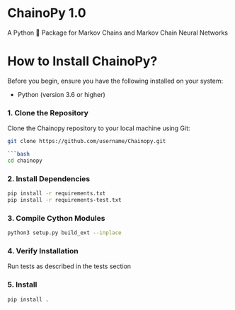# ChainoPy 1.0
A Python :snake: Package for Markov Chains and Markov Chain Neural Networks


# How to Install ChainoPy?

Before you begin, ensure you have the following installed on your system:
- Python (version 3.6 or higher)

### 1. Clone the Repository
Clone the Chainopy repository to your local machine using Git:

```bash
git clone https://github.com/username/Chainopy.git

```bash
cd chainopy
```
### 2. Install Dependencies
```bash
pip install -r requirements.txt
pip install -r requirements-test.txt
```

### 3. Compile Cython Modules
```bash
python3 setup.py build_ext --inplace
```

### 4. Verify Installation
Run tests as described in the tests section

### 5. Install 
```bash
pip install .
```
